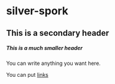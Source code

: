 # silver-spork

## This is a secondary header

##### This is a much smaller header

You can write anything you want here.

You can put [links](https://google.com)
